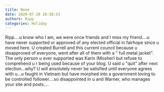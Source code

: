 ```yaml
---
title: None
date: 2020-07-28 16:58:53
authors: Ripp
categories: Holiday
---
```


 Ripp....u know who I am, we were once friends and I miss my friend....u have never supported or approved of any elected official in fairhope since u moved here. U created Burrell and this current council because u disapproved of everyone, went after all of them with a " full metal jacket". The only person u ever supported was Karin (Mosher) but refuse to comprehend u r being used because of your blog. U said u "quit" after next election...why? U will ansolutely never be satisfied until everyone agrees with u...u faught in Vietnam but have morphed into a government loving to be controlled follower....so disappointed in u and Warner, who manages your site and posts....